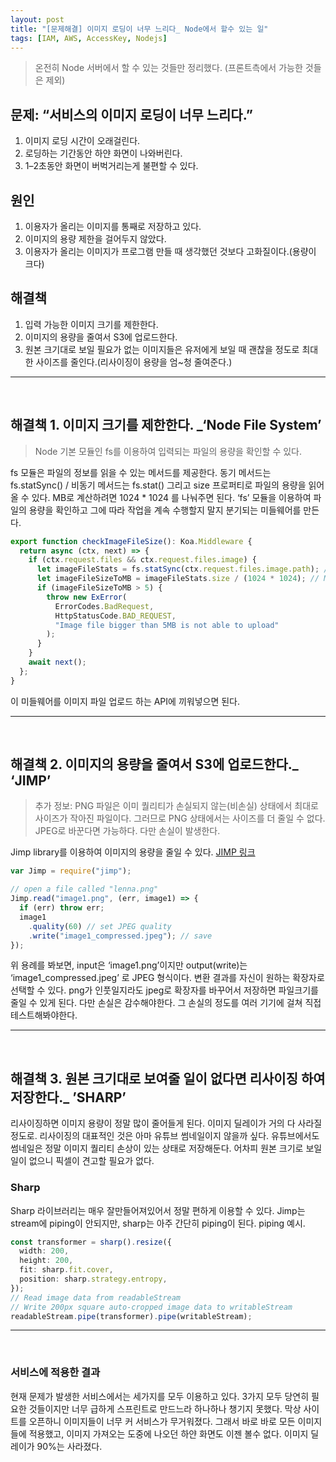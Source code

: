 ```yaml
---
layout: post
title: "[문제해결] 이미지 로딩이 너무 느리다_ Node에서 할수 있는 일"
tags: [IAM, AWS, AccessKey, Nodejs]
---
```


> 온전히 Node 서버에서 할 수 있는 것들만 정리했다. (프론트측에서 가능한 것들은 제외)

## 문제: “서비스의 이미지 로딩이 너무 느리다.”

1. 이미지 로딩 시간이 오래걸린다.
2. 로딩하는 기간동안 하얀 화면이 나와버린다.
3. 1–2초동안 화면이 버벅거리는게 불편할 수 있다.

## 원인

1. 이용자가 올리는 이미지를 통째로 저장하고 있다.
2. 이미지의 용량 제한을 걸어두지 않았다.
3. 이용자가 올리는 이미지가 프로그램 만들 때 생각했던 것보다 고화질이다.(용량이 크다)

## 해결책

1. 입력 가능한 이미지 크기를 제한한다.
2. 이미지의 용량을 줄여서 S3에 업로드한다.
3. 원본 크기대로 보일 필요가 없는 이미지들은 유저에게 보일 때 괜찮을 정도로 최대한 사이즈를 줄인다.(리사이징이 용량을 엄~청 줄여준다.)

---

<br>

## 해결책 1. 이미지 크기를 제한한다. \_‘Node File System’

> Node 기본 모듈인 fs를 이용하여 입력되는 파일의 용량을 확인할 수 있다.

fs 모듈은 파일의 정보를 읽을 수 있는 메서드를 제공한다. 동기 메서드는 fs.statSync() / 비동기 메서드는 fs.stat()
그리고 size 프로퍼티로 파일의 용량을 읽어올 수 있다. MB로 계산하려면 1024 \* 1024 를 나눠주면 된다.
‘fs’ 모듈을 이용하여 파일의 용량을 확인하고 그에 따라 작업을 계속 수행할지 말지 분기되는 미들웨어를 만든다.

```ts
export function checkImageFileSize(): Koa.Middleware {
  return async (ctx, next) => {
    if (ctx.request.files && ctx.request.files.image) {
      let imageFileStats = fs.statSync(ctx.request.files.image.path); // 동기로 파일의 정보를 읽어온다.
      let imageFileSizeToMB = imageFileStats.size / (1024 * 1024); // MB로 단위를 수정한다.
      if (imageFileSizeToMB > 5) {
        throw new ExError(
          ErrorCodes.BadRequest,
          HttpStatusCode.BAD_REQUEST,
          "Image file bigger than 5MB is not able to upload"
        );
      }
    }
    await next();
  };
}
```

이 미들웨어를 이미지 파일 업로드 하는 API에 끼워넣으면 된다.

---

<br>

## 해결책 2. 이미지의 용량을 줄여서 S3에 업로드한다.\_ ‘JIMP’

> 추가 정보: PNG 파일은 이미 퀄리티가 손실되지 않는(비손실) 상태에서 최대로 사이즈가 작아진 파일이다. 그러므로 PNG 상태에서는 사이즈를 더 줄일 수 없다. JPEG로 바꾼다면 가능하다. 다만 손실이 발생한다.

Jimp library를 이용하여 이미지의 용량을 줄일 수 있다. [JIMP 링크](https://www.npmjs.com/package/jimp)

```ts
var Jimp = require("jimp");

// open a file called "lenna.png"
Jimp.read("image1.png", (err, image1) => {
  if (err) throw err;
  image1
    .quality(60) // set JPEG quality
    .write("image1_compressed.jpeg"); // save
});
```

위 용례를 봐보면, input은 ‘image1.png’이지만 output(write)는 ‘image1_compressed.jpeg’ 로 JPEG 형식이다.
변환 결과를 자신이 원하는 확장자로 선택할 수 있다. png가 인풋일지라도 jpeg로 확장자를 바꾸어서 저장하면 파일크기를 줄일 수 있게 된다. 다만 손실은 감수해야한다. 그 손실의 정도를 여러 기기에 걸쳐 직접 테스트해봐야한다.

---

<br>

## 해결책 3. 원본 크기대로 보여줄 일이 없다면 리사이징 하여 저장한다.\_ ’SHARP’

리사이징하면 이미지 용량이 정말 많이 줄어들게 된다. 이미지 딜레이가 거의 다 사라질 정도로.
리사이징의 대표적인 것은 아마 유튜브 썸네일이지 않을까 싶다. 유튜브에서도 썸네일은 정말 이미지 퀄리티 손상이 있는 상태로 저장해둔다. 어차피 원본 크기로 보일 일이 없으니 픽셀이 견고할 필요가 없다.

### Sharp

Sharp 라이브러리는 매우 잘만들어져있어서 정말 편하게 이용할 수 있다. Jimp는 stream에 piping이 안되지만, sharp는 아주 간단히 piping이 된다.
piping 예시.

```ts
const transformer = sharp().resize({
  width: 200,
  height: 200,
  fit: sharp.fit.cover,
  position: sharp.strategy.entropy,
});
// Read image data from readableStream
// Write 200px square auto-cropped image data to writableStream
readableStream.pipe(transformer).pipe(writableStream);
```

---

<br>

### 서비스에 적용한 결과

현재 문제가 발생한 서비스에서는 세가지를 모두 이용하고 있다. 3가지 모두 당연히 필요한 것들이지만 너무 급하게 스프린트로 만드느라 하나하나 챙기지 못했다. 막상 사이트를 오픈하니 이미지들이 너무 커 서비스가 무거워졌다. 그래서 바로 바로 모든 이미지들에 적용했고, 이미지 가져오는 도중에 나오던 하얀 화면도 이젠 볼수 없다. 이미지 딜레이가 90%는 사라졌다.
